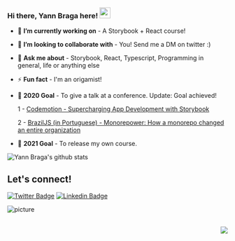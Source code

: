 ### Hi there, Yann Braga here! <img src="https://media.giphy.com/media/hvRJCLFzcasrR4ia7z/giphy.gif" width="25px">

- 🔭  **I’m currently working on** - A Storybook + React course!
- 👯  **I’m looking to collaborate with** - You! Send me a DM on twitter :)
- 💬  **Ask me about** - Storybook, React, Typescript, Programming in general, life or anything else
- ⚡  **Fun fact** - I'm an origamist!
- 🥅  **2020 Goal** - To give a talk at a conference. Update: Goal achieved! 

  1 - [Codemotion - Supercharging App Development with Storybook](https://www.codemotion.com/talks/supercharging-app-development-with-storybook-17528)

  2 - [BrazilJS (in Portuguese) - Monorepower: How a monorepo changed an entire organization](https://www.youtube.com/watch?v=2lvPT4VyfqE&ab_channel=BrazilJS)


- 🥅  **2021 Goal** - To release my own course.

![Yann Braga's github stats](https://github-readme-stats.vercel.app/api?username=yannbf&show_icons=true&count_private=true&include_all_commits=true)

## Let's connect!
[![Twitter Badge](https://img.shields.io/badge/-yannbf-1ca0f1?style=flat-square&logo=twitter&logoColor=white)](https://twitter.com/yannbf) 
[![Linkedin Badge](https://img.shields.io/badge/-Yann_Braga-blue?style=flat-square&logo=Linkedin&logoColor=white)](https://www.linkedin.com/in/yannbraga/) 
<br />

![picture](https://raw.githubusercontent.com/saadeghi/saadeghi/master/dino.gif)
<br />
<br />

<img align="right" src="https://visitor-badge.laobi.icu/badge?page_id=yannbf">
